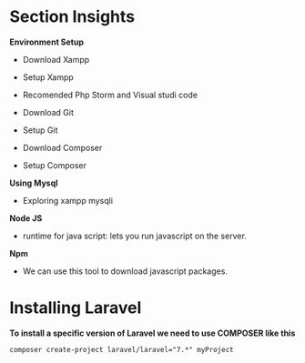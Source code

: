 # Section Insights

**Environment Setup**

- Download Xampp 

- Setup Xampp

- Recomended Php Storm and Visual studi code

- Download Git

- Setup Git

- Download Composer 

- Setup Composer

**Using Mysql**

- Exploring xampp mysqli

**Node JS**

- runtime for java script: lets you run javascript on the server.

**Npm**

- We can use this tool to download javascript packages.

# Installing Laravel

**To install a specific version of Laravel we need to use COMPOSER like this**

`composer create-project laravel/laravel="7.*" myProject`

